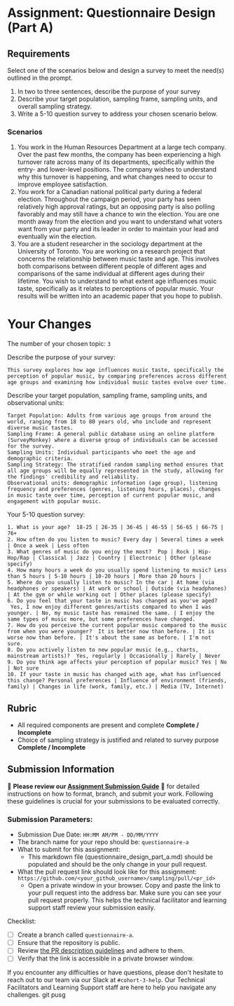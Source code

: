 # Assignment: Questionnaire Design (Part A)

## Requirements
Select one of the scenarios below and design a survey to meet the need(s) outlined in the prompt.

1.	In two to three sentences, describe the purpose of your survey
2.	Describe your target population, sampling frame, sampling units, and overall sampling strategy.
3.	Write a 5-10 question survey to address your chosen scenario below.


### Scenarios
1.	You work in the Human Resources Department at a large tech company. Over the past few months, the company has been experiencing a high turnover rate across many of its departments, specifically within the entry- and lower-level positions. The company wishes to understand why this turnover is happening, and what changes need to occur to improve employee satisfaction.
2.	You work for a Canadian national political party during a federal election. Throughout the campaign period, your party has seen relatively high approval ratings, but an opposing party is also polling favorably and may still have a chance to win the election. You are one month away from the election and you want to understand what voters want from your party and its leader in order to maintain your lead and eventually win the election.
3.	You are a student researcher in the sociology department at the University of Toronto. You are working on a research project that concerns the relationship between music taste and age. This involves both comparisons between different people of different ages and comparisons of the same individual at different ages during their lifetime. You wish to understand to what extent age influences music taste, specifically as it relates to perceptions of popular music. Your results will be written into an academic paper that you hope to publish.


# Your Changes

The number of your chosen topic: `3`

Describe the purpose of your survey:
```
This survey explores how age influences music taste, specifically the perception of popular music, by comparing preferences across different age groups and examining how individual music tastes evolve over time.
```

Describe your target population, sampling frame, sampling units, and observational units:
```
Target Population: Adults from various age groups from around the world, ranging from 18 to 80 years old, who include and represent diverse music tastes. 
Sampling Frame: A general public database using an online platform (SurveyMonkey) where a diverse group of individuals can be accessed for the survey.
Sampling Units: Individual participants who meet the age and demographic criteria.
Sampling Strategy: The stratified random sampling method ensures that all age groups will be equally represented in the study, allowing for the findings' credibility and reliability.
Observational units: demographic information (age group), listening frequency and preferences (genres, listening hours, places), changes in music taste over time, perception of current popular music, and engagement with popular music.
```

Your 5-10 question survey:
```
1. What is your age?  18-25 | 26-35 | 36-45 | 46-55 | 56-65 | 66-75 | 76+
2. How often do you listen to music? Every day | Several times a week | Once a week | Less often
3. What genres of music do you enjoy the most?  Pop | Rock | Hip-Hop/Rap | Classical | Jazz | Country | Electronic | Other (please specify)
4. How many hours a week do you usually spend listening to music? Less than 5 hours | 5-10 hours | 10-20 hours | More than 20 hours | 
5. Where do you usually listen to music? In the car | At home (via headphones or speakers) | At work or school | Outside (via headphones) | At the gym or while working out | Other places (please specify)
6. Do you feel that your taste in music has changed as you've aged?  Yes, I now enjoy different genres/artists compared to when I was younger. | No, my music taste has remained the same. | I enjoy the same types of music more, but some preferences have changed.
7. How do you perceive the current popular music compared to the music from when you were younger?  It is better now than before. | It is worse now than before. | It's about the same as before. | I'm not sure.
8. Do you actively listen to new popular music (e.g., charts, mainstream artists)?  Yes, regularly | Occasionally | Rarely | Never
9. Do you think age affects your perception of popular music? Yes | No | Not sure
10. If your taste in music has changed with age, what has influenced this change? Personal preferences | Influence of environment (friends, family) | Changes in life (work, family, etc.) | Media (TV, Internet)
```

## Rubric

-	All required components are present and complete **Complete / Incomplete**
-	Choice of sampling strategy is justified and related to survey purpose **Complete / Incomplete**

## Submission Information

🚨 **Please review our [Assignment Submission Guide](https://github.com/UofT-DSI/onboarding/blob/main/onboarding_documents/submissions.md)** 🚨 for detailed instructions on how to format, branch, and submit your work. Following these guidelines is crucial for your submissions to be evaluated correctly.

### Submission Parameters:
* Submission Due Date: `HH:MM AM/PM - DD/MM/YYYY`
* The branch name for your repo should be: `questionnaire-a`
* What to submit for this assignment:
    * This markdown file (questionnaire_design_part_a.md) should be populated and should be the only change in your pull request.
* What the pull request link should look like for this assignment: `https://github.com/<your_github_username>/sampling/pull/<pr_id>`
    * Open a private window in your browser. Copy and paste the link to your pull request into the address bar. Make sure you can see your pull request properly. This helps the technical facilitator and learning support staff review your submission easily.

Checklist:
- [ ] Create a branch called `questionnaire-a`.
- [ ] Ensure that the repository is public.
- [ ] Review [the PR description guidelines](https://github.com/UofT-DSI/onboarding/blob/main/onboarding_documents/submissions.md#guidelines-for-pull-request-descriptions) and adhere to them.
- [ ] Verify that the link is accessible in a private browser window.

If you encounter any difficulties or have questions, please don't hesitate to reach out to our team via our Slack at `#cohort-3-help`. Our Technical Facilitators and Learning Support staff are here to help you navigate any challenges.
git pusg
